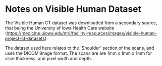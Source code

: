# Notes on Visible Human Dataset

The Visible Human CT dataset was downloaded from a secondary source, that being the University of Iowa Health Care website (https://medicine.uiowa.edu/mri/facility-resources/images/visible-human-project-ct-datasets).

The dataset used here relates to the 'Shoulder' section of the scans, and uses the DICOM image format. The scans are are 1mm x 1mm x 1mm for slice thickness, and pixel width and depth.